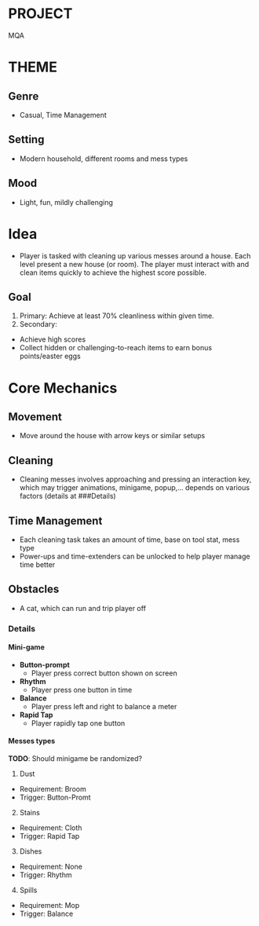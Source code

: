 # PROJECT
MQA

# THEME
## Genre
- Casual, Time Management
## Setting
- Modern household, different rooms and mess types

## Mood
- Light, fun, mildly challenging

# Idea
- Player is tasked with cleaning up various messes around a house.
Each level present a new house (or room). The player must interact with and clean items quickly to achieve the highest score possible.

## Goal
1. Primary: Achieve at least 70% cleanliness within given time.
2. Secondary:
- Achieve high scores
- Collect hidden or challenging-to-reach items to earn bonus points/easter eggs

# Core Mechanics

## Movement
- Move around the house with arrow keys or similar setups

## Cleaning
- Cleaning messes involves approaching and pressing an interaction key, which may trigger animations, minigame, popup,... depends on various factors (details at ###Details)

## Time Management
- Each cleaning task takes an amount of time, base on tool stat, mess type
- Power-ups and time-extenders can be unlocked to help player manage time better

## Obstacles
- A cat, which can run and trip player off

### Details

#### Mini-game
- **Button-prompt**
    - Player press correct button shown on screen 
- **Rhythm**
    - Player press one button in time
- **Balance**
    - Player press left and right to balance a meter
- **Rapid Tap**
    - Player rapidly tap one button

#### Messes types

**TODO**: Should minigame be randomized?
1. Dust
- Requirement: Broom
- Trigger: Button-Promt

2. Stains
- Requirement: Cloth
- Trigger: Rapid Tap

3. Dishes
- Requirement: None
- Trigger: Rhythm

4. Spills
- Requirement: Mop
- Trigger: Balance




